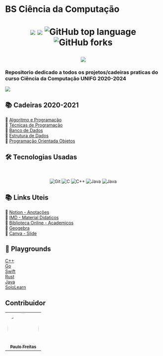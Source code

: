 # BS Ciência da Computação

<h1 align="center">
<img src="https://img.shields.io/static/v1?label=CCO&message=Banco-de-dados&color=ff6347&style&logo=ghost"/>
<img src="https://img.shields.io/github/license/mashape/apistatus.svg"/>
<img alt="GitHub top language" src="https://img.shields.io/github/languages/top/paulofreitas-py/BS-Ciencia-da-Computacao">
<img alt="GitHub forks" src="https://img.shields.io/github/forks/paulofreitas-py/BS-Ciencia-da-Computacao?style=social">
</h1>

<h2 align="center">
  <img src="https://paulofreitasdev.files.wordpress.com/2021/05/intro.png">
</h2>

### Repositorio dedicado a todos os projetos/cadeiras praticas do curso Ciência da Computação UNIFG 2020-2024

<img src="https://paulofreitasdev.files.wordpress.com/2021/05/intro2.png">

## 📚 Cadeiras 2020-2021

🔖 [Algoritmo e Programação](https://github.com/paulofreitas-py/BS-Ciencia-da-Computacao/tree/main/cco1-Algoritmo-e-Programacao)<br>
🔖 [Técnicas de Programação](https://github.com/paulofreitas-py/BS-Ciencia-da-Computacao/tree/main/cco2-Tecnicas-de-Programacao)<br>
🔖 [Banco de Dados](https://github.com/paulofreitas-py/BS-Ciencia-da-Computacao/tree/main/cco3-Banco-de-Dados)<br>
🔖 [Estrutura de Dados](https://github.com/paulofreitas-py/BS-Ciencia-da-Computacao/tree/main/cco3-Estrutura-de-Dados)<br>
🔖 [Programação Orientada Objetos](https://github.com/paulofreitas-py/BS-Ciencia-da-Computacao/tree/main/cco3-Programacao-Orientada-Obejtos)<br>

## 🛠 Tecnologias Usadas
<br>
<p align="center">

  <img alt="Git" src="https://img.shields.io/badge/git%20-%23F05033.svg?&style=for-the-badge&logo=git&logoColor=white"/>
  <img alt="C" src="https://img.shields.io/badge/C%20-%2314354C.svg?&style=for-the-badge&logo=C&logoColor=white"/>
  <img alt="C++" src="https://img.shields.io/badge/c++%20-%2300599C.svg?&style=for-the-badge&logo=c%2B%2B&ogoColor=white"/>
  <img alt="Java" src="https://img.shields.io/badge/java%20-bf360c.svg?&style=for-the-badge&logo=java&ogoColor=white"/>
   <img alt="Java" src="https://img.shields.io/badge/mysql%20-ff7f50.svg?&style=for-the-badge&logo=mysql&ogoColor=white"/>
  <br>
</p>

## 📚 Links Uteis

🔖 [Notion - Anotações](https://www.notion.so)<br>
🔖 [IMD - Material Didaticos](https://materialpublic.imd.ufrn.br/)<br>
🔖 [Biblioteca Online - Academicos](https://plataforma.bvirtual.com.br/)<br>
🔖 [Geogebra](https://www.geogebra.org/)<br>
🔖 [Canva - Slide](https://www.canva.com/)<br>

## 🎡 Playgrounds

  [C++](cpp.sh)<br>
  [Go](play.golang.org)<br>
  [Swift](online.swiftplayground.run)<br>
  [Rust](play.rust-lang.org)<br>
  [Java](https://www.online-ide.com/)<br>
  [SoloLearn](code.sololearn.com)<br>

  ## Contribuidor

<table>
  <tr>
    <td align="center"><a href="https://github.com/paulofreitas-py"><img style="border-radius: 50%;" src="https://avatars.githubusercontent.com/u/42820569?s=400&u=756d1c6a756b352a1095e7cb9289d3170f909765&v=4" width="100px;" alt=""/><br /><sub><b>Paulo Freitas</b></sub></a><br />
    </tr>